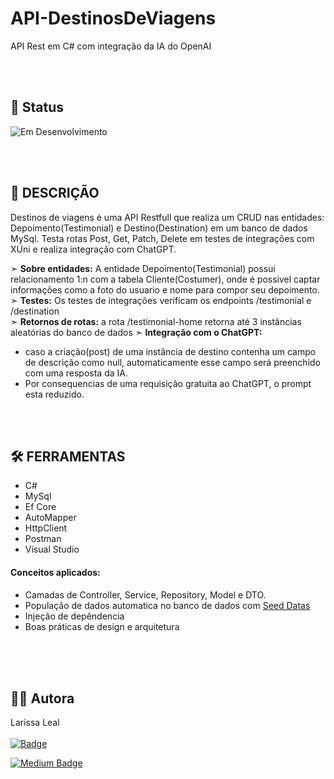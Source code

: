 # API-DestinosDeViagens
API Rest em C# com integração da IA do OpenAI

<br><br> 
## 🚧 Status
![Em Desenvolvimento](https://img.shields.io/badge/Status-%20Concluido-green?style=flat-square)

<br><br>
## 📝 DESCRIÇÃO
Destinos de viagens é uma API Restfull que realiza um CRUD nas entidades: Depoimento(Testimonial) e Destino(Destination) em um banco de dados MySql. 
Testa rotas Post, Get, Patch, Delete em testes de integrações com XUni e realiza integração com ChatGPT. 

➣ <b>Sobre entidades:</b> A entidade Depoimento(Testimonial) possui relacionamento 1:n com a tabela Cliente(Costumer), onde é possivel captar informações como 
a foto do usuario e nome para compor seu depoimento.  
➣ <b>Testes:</b> Os testes de integrações verificam os endpoints /testimonial e /destination<br>
➣ <b>Retornos de rotas:</b> a rota /testimonial-home retorna até 3 instâncias aleatórias do banco de dados 
➣ <b>Integração com o ChatGPT:</b> 
- caso a criação(post) de uma instância de destino contenha um campo de descrição como null, automaticamente esse campo será preenchido com uma resposta da IA. <br>
- Por consequencias de uma requisição gratuita ao ChatGPT, o prompt esta reduzido.

<br><br>
## 🛠️ FERRAMENTAS 
- C#
- MySql
- Ef Core
- AutoMapper
- HttpClient
- Postman
- Visual Studio
#### Conceitos aplicados:
- Camadas de Controller, Service, Repository, Model e DTO.
- População de dados automatica no banco de dados com <a href= "https://talented-gray-8e7.notion.site/Data-Seeds-c-a2cb553550c2400789337b2718d06bde?pvs=4">Seed Datas</a>
- Injeção de depêndencia
- Boas práticas de design e arquitetura 





<br><br><br>
## 👩‍💻 Autora
Larissa Leal 
<br><br>
[![Badge](https://img.shields.io/badge/LinkedIn-0077B5?style=for-the-badge&logo=linkedin&logoColor=white)](https://www.linkedin.com/in/larissa-leal-dias-408455157/)

[![Medium Badge](https://img.shields.io/badge/Medium-%E2%97%BC%20black?style=for-the-badge&logo=medium&logoColor=white&color=black)]([URL_DO_SEU_LINK](https://medium.com/@larileal6)https://medium.com/@larileal6)
